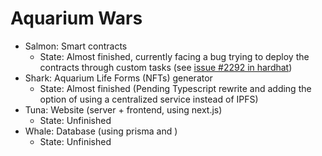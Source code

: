 # Aquarium Wars

* Salmon: Smart contracts
  - State: Almost finished, currently facing a bug trying to deploy the contracts through custom tasks (see [issue #2292 in hardhat](https://github.com/nomiclabs/hardhat/issues/2292))
* Shark: Aquarium Life Forms (NFTs) generator
  - State: Almost finished (Pending Typescript rewrite and adding the option of using a centralized service instead of IPFS)
* Tuna: Website (server + frontend, using next.js)
  - State: Unfinished
* Whale: Database (using prisma and )
  - State: Unfinished
